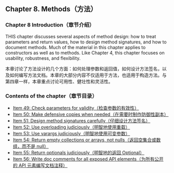 ## Chapter 8. Methods（方法）

### Chapter 8 Introduction（章节介绍）

THIS chapter discusses several aspects of method design: how to treat parameters and return values, how to design method signatures, and how to document methods. Much of the material in this chapter applies to constructors as well as to methods. Like Chapter 4, this chapter focuses on usability, robustness, and flexibility.

本章讨论了方法设计的几个方面：如何处理参数和返回值，如何设计方法签名，以及如何编写方法文档。本章的大部分内容不仅适用于方法，也适用于构造方法。与第四章一样，本章重点讨论可用性、健壮性和灵活性。

### Contents of the chapter（章节目录）
- [Item 49: Check parameters for validity（检查参数的有效性）](/Chapter-8/Chapter-8-Item-49-Check-parameters-for-validity.md)
- [Item 50: Make defensive copies when needed（在需要时制作防御性副本）](/Chapter-8/Chapter-8-Item-50-Make-defensive-copies-when-needed.md)
- [Item 51: Design method signatures carefully（仔细设计方法签名）](/Chapter-8/Chapter-8-Item-51-Design-method-signatures-carefully.md)
- [Item 52: Use overloading judiciously（明智地使用重载）](/Chapter-8/Chapter-8-Item-52-Use-overloading-judiciously.md)
- [Item 53: Use varargs judiciously（明智地使用可变参数）](/Chapter-8/Chapter-8-Item-53-Use-varargs-judiciously.md)
- [Item 54: Return empty collections or arrays, not nulls（返回空集合或数组，而不是 null）](/Chapter-8/Chapter-8-Item-54-Return-empty-collections-or-arrays-not-nulls.md)
- [Item 55: Return optionals judiciously（明智地的返回 Optional）](/Chapter-8/Chapter-8-Item-55-Return-optionals-judiciously.md)
- [Item 56: Write doc comments for all exposed API elements（为所有公开的 API 元素编写文档注释）](/Chapter-8/Chapter-8-Item-56-Write-doc-comments-for-all-exposed-API-elements.md)
